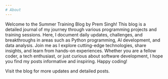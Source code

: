 ```yaml
---
# About
---
```


Welcome to the Summer Training Blog by Prem Singh! This blog is a detailed journal of my journey through various programming projects and training sessions. Here, I document daily updates, challenges, and breakthroughs in areas such as Python programming, AI development, and data analysis. Join me as I explore cutting-edge technologies, share insights, and learn from hands-on experiences. Whether you are a fellow coder, a tech enthusiast, or just curious about software development, I hope you find my posts informative and inspiring. Happy coding!

Visit the blog for more updates and detailed posts.
